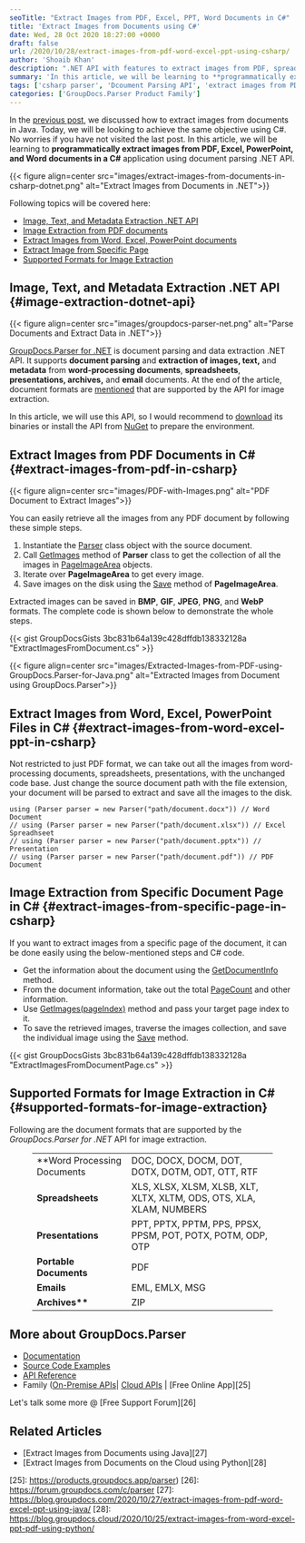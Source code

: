 ```yaml
---
seoTitle: "Extract Images from PDF, Excel, PPT, Word Documents in C#"
title: 'Extract Images from Documents using C#'
date: Wed, 28 Oct 2020 18:27:00 +0000
draft: false
url: /2020/10/28/extract-images-from-pdf-word-excel-ppt-using-csharp/
author: 'Shoaib Khan'
description: ".NET API with features to extract images from PDF, spreadsheets, presentations, word-processing documents, and from specific pages using parsing API in C#."
summary: 'In this article, we will be learning to **programmatically extract images from PDF, Excel, PowerPoint, and Word documents in a C#** application using document parsing .NET API. [GroupDocs.Parser for .NET][1] is document parsing and data extraction .NET API. It supports **document parsing** and **extraction of images, text,** and **metadata** from **word-processing documents**, **spreadsheets**, **presentations, archives,** and **email** documents.'
tags: ['csharp parser', 'Dcoument Parsing API', 'extract images from PDF in csharp', 'extract images in csharp', 'Image extractor']
categories: ['GroupDocs.Parser Product Family']
---
```


In the [previous post][2], we discussed how to extract images from documents in Java. Today, we will be looking to achieve the same objective using C#. No worries if you have not visited the last post. In this article, we will be learning to **programmatically extract images from PDF, Excel, PowerPoint, and Word documents in a C#** application using document parsing .NET API.

{{< figure align=center src="images/extract-images-from-documents-in-csharp-dotnet.png" alt="Extract Images from Documents in .NET">}}

Following topics will be covered here:

*   [Image, Text, and Metadata Extraction .NET API][3]
*   [Image Extraction from PDF documents][4]
*   [Extract Images from Word, Excel, PowerPoint documents][5]
*   [Extract Image from Specific Page][6]
*   [Supported Formats for Image Extraction][7]

## Image, Text, and Metadata Extraction .NET API {#image-extraction-dotnet-api}

{{< figure align=center src="images/groupdocs-parser-net.png" alt="Parse Documents and Extract Data in .NET">}}


[GroupDocs.Parser for .NET][8] is document parsing and data extraction .NET API. It supports **document parsing** and **extraction of images, text,** and **metadata** from **word-processing documents**, **spreadsheets**, **presentations, archives,** and **email** documents. At the end of the article, document formats are [mentioned][9] that are supported by the API for image extraction.

In this article, we will use this API, so I would recommend to [download][10] its binaries or install the API from [NuGet][11] to prepare the environment.

## Extract Images from PDF Documents in C# {#extract-images-from-pdf-in-csharp}



{{< figure align=center src="images/PDF-with-Images.png" alt="PDF Document to Extract Images">}}


You can easily retrieve all the images from any PDF document by following these simple steps.

1.  Instantiate the [Parser][12] class object with the source document.
2.  Call [GetImages][13] method of **Parser** class to get the collection of all the images in [PageImageArea][14] objects.
3.  Iterate over **PageImageArea** to get every image.
4.  Save images on the disk using the [Save][15] method of **PageImageArea**.

Extracted images can be saved in **BMP**, **GIF**, **JPEG**, **PNG**, and **WebP** formats. The complete code is shown below to demonstrate the whole steps.

{{< gist GroupDocsGists 3bc831b64a139c428dffdb138332128a "ExtractImagesFromDocument.cs" >}}



{{< figure align=center src="images/Extracted-Images-from-PDF-using-GroupDocs.Parser-for-Java.png" alt="Extracted Images from Document using GroupDocs.Parser">}}


## Extract Images from Word, Excel, PowerPoint Files in C# {#extract-images-from-word-excel-ppt-in-csharp}

Not restricted to just PDF format, we can take out all the images from word-processing documents, spreadsheets, presentations, with the unchanged code base. Just change the source document path with the file extension, your document will be parsed to extract and save all the images to the disk.

```
using (Parser parser = new Parser("path/document.docx")) // Word Document
// using (Parser parser = new Parser("path/document.xlsx")) // Excel Spreadhseet
// using (Parser parser = new Parser("path/document.pptx")) // Presentation
// using (Parser parser = new Parser("path/document.pdf")) // PDF Document
```

## Image Extraction from Specific Document Page in C# {#extract-images-from-specific-page-in-csharp}

If you want to extract images from a specific page of the document, it can be done easily using the below-mentioned steps and C# code.

*   Get the information about the document using the [GetDocumentInfo][16] method.
*   From the document information, take out the total [PageCount][17] and other information.
*   Use [GetImages(pageIndex)][18] method and pass your target page index to it.
*   To save the retrieved images, traverse the images collection, and save the individual image using the [Save][19] method.

{{< gist GroupDocsGists 3bc831b64a139c428dffdb138332128a "ExtractImagesFromDocumentPage.cs" >}}

## Supported Formats for Image Extraction in C# {#supported-formats-for-image-extraction}

Following are the document formats that are supported by the _GroupDocs.Parser for .NET_ API for image extraction.

<figure class="wp-block-table is-style-stripes"><table><tbody><tr><td>**Word Processing Documents</strong></td><td>DOC, DOCX, DOCM, DOT, DOTX, DOTM, ODT, OTT, RTF</td></tr><tr><td><strong>Spreadsheets</strong></td><td>XLS, XLSX, XLSM, XLSB, XLT, XLTX, XLTM, ODS, OTS, XLA, XLAM, NUMBERS</td></tr><tr><td><strong>Presentations</strong></td><td>PPT, PPTX, PPTM, PPS, PPSX, PPSM, POT, POTX, POTM, ODP, OTP</td></tr><tr><td><strong>Portable Documents</strong></td><td>PDF</td></tr><tr><td><strong>Emails</strong></td><td>EML, EMLX, MSG</td></tr><tr><td><strong>Archives**</td><td>ZIP</td></tr></tbody></table></figure>

## More about GroupDocs.Parser

*   [Documentation][20]
*   [Source Code Examples][21]
*   [API Reference][22]
*   Family ([On-Premise APIs][23]| [Cloud APIs][24] | [Free Online App][25]

Let's talk some more @ [Free Support Forum][26]

## Related Articles

*   [Extract Images from Documents using Java][27]
*   [Extract Images from Documents on the Cloud using Python][28]







[1]: https://products.groupdocs.com/parser/net
[2]: https://blog.groupdocs.com/2020/10/27/extract-images-from-pdf-word-excel-ppt-using-java/
[3]: #image-extraction-dotnet-api
[4]: #extract-images-from-pdf-in-csharp
[5]: #extract-images-from-word-excel-ppt-in-csharp
[6]: #extract-images-from-specific-page-in-csharp
[7]: #supported-formats-for-image-extraction
[8]: https://products.groupdocs.com/parser/net
[9]: #supported-formats-for-image-extraction
[10]: https://downloads.groupdocs.com/parser/net
[11]: https://www.nuget.org/packages/GroupDocs.Parser/
[12]: https://apireference.groupdocs.com/net/parser/groupdocs.parser/parser
[13]: https://apireference.groupdocs.com/net/parser/groupdocs.parser/parser/methods/getimages
[14]: https://apireference.groupdocs.com/net/parser/groupdocs.parser.data/pageimagearea
[15]: https://apireference.groupdocs.com/parser/net/groupdocs.parser.data.pageimagearea/save/methods/1
[16]: https://apireference.groupdocs.com/parser/net/groupdocs.parser/parser/methods/getdocumentinfo
[17]: https://apireference.groupdocs.com/parser/net/groupdocs.parser.options/idocumentinfo/properties/pagecount
[18]: https://apireference.groupdocs.com/parser/net/groupdocs.parser.parser/getimages/methods/2
[19]: https://apireference.groupdocs.com/parser/net/groupdocs.parser.data.pageimagearea/save/methods/1
[20]: https://docs.groupdocs.com/parser/
[21]: https://github.com/groupdocs-parser/
[22]: https://apireference.groupdocs.com/parser
[23]: https://products.groupdocs.com/parser/family
[24]: https://products.groupdocs.cloud/parser/family
[25]: https://products.groupdocs.app/parser)
[26]: https://forum.groupdocs.com/c/parser
[27]: https://blog.groupdocs.com/2020/10/27/extract-images-from-pdf-word-excel-ppt-using-java/
[28]: https://blog.groupdocs.cloud/2020/10/25/extract-images-from-word-excel-ppt-pdf-using-python/

